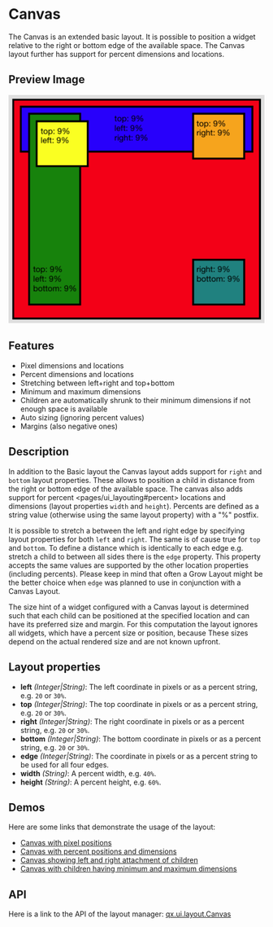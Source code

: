 Canvas
======

The Canvas is an extended basic layout. It is possible to position a widget relative to the right or bottom edge of the available space. The Canvas layout further has support for percent dimensions and locations.

Preview Image
-------------

![canvas.png](canvas.png)

Features
--------

-   Pixel dimensions and locations
-   Percent dimensions and locations
-   Stretching between left+right and top+bottom
-   Minimum and maximum dimensions
-   Children are automatically shrunk to their minimum dimensions if not enough space is available
-   Auto sizing (ignoring percent values)
-   Margins (also negative ones)

Description
-----------

In addition to the Basic layout the Canvas layout adds support for `right` and `bottom` layout properties. These allows to position a child in distance from the right or bottom edge of the available space. The canvas also adds support for percent \<pages/ui\_layouting\#percent\> locations and dimensions (layout properties `width` and `height`). Percents are defined as a string value (otherwise using the same layout property) with a "%" postfix.

It is possible to stretch a between the left and right edge by specifying layout properties for both `left` and `right`. The same is of cause true for `top` and `bottom`. To define a distance which is identically to each edge e.g. stretch a child to between all sides there is the `edge` property. This property accepts the same values are supported by the other location properties (including percents). Please keep in mind that often a Grow Layout might be the better choice when `edge` was planned to use in conjunction with a Canvas Layout.

The size hint of a widget configured with a Canvas layout is determined such that each child can be positioned at the specified location and can have its preferred size and margin. For this computation the layout ignores all widgets, which have a percent size or position, because These sizes depend on the actual rendered size and are not known upfront.

Layout properties
-----------------

-   **left** *(Integer|String)*: The left coordinate in pixels or as a percent string, e.g. `20` or `30%`.
-   **top** *(Integer|String)*: The top coordinate in pixels or as a percent string, e.g. `20` or `30%`.
-   **right** *(Integer|String)*: The right coordinate in pixels or as a percent string, e.g. `20` or `30%`.
-   **bottom** *(Integer|String)*: The bottom coordinate in pixels or as a percent string, e.g. `20` or `30%`.
-   **edge** *(Integer|String)*: The coordinate in pixels or as a percent string to be used for all four edges.
-   **width** *(String)*: A percent width, e.g. `40%`.
-   **height** *(String)*: A percent height, e.g. `60%`.

Demos
-----

Here are some links that demonstrate the usage of the layout:

-   [Canvas with pixel positions](../../apps/demobrowser/#layout~Canvas_Fixed.html)
-   [Canvas with percent positions and dimensions](../../apps/demobrowser/#layout~Canvas_Percent.html)
-   [Canvas showing left and right attachment of children](../../apps/demobrowser/#layout~Canvas_LeftRight.html)
-   [Canvas with children having minimum and maximum dimensions](../../apps/demobrowser/#layout~Canvas_MinMaxSizes.html)

API
---

Here is a link to the API of the layout manager:
[qx.ui.layout.Canvas](../../apps/apiviewer/index.html#qx.ui.layout.Canvas)
